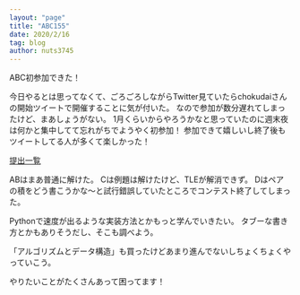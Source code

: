 ```yaml
---
layout: "page"
title: "ABC155"
date: 2020/2/16
tag: blog
author: nuts3745
---
```

ABC初参加できた！

今日やるとは思ってなくて、ごろごろしながらTwitter見ていたらchokudaiさんの開始ツイートで開催することに気が付いた。
なので参加が数分遅れてしまったけど、まあしょうがない。
1月くらいからやろうかなと思っていたのに週末夜は何かと集中してて忘れがちでようやく初参加！
参加できて嬉しいし終了後もツイートしてる人が多くて楽しかった！

[提出一覧](https://atcoder.jp/contests/abc155/submissions?f.User=nuts3745)

ABはまあ普通に解けた。
Cは例題は解けたけど、TLEが解消できず。
Dはペアの積をどう書こうかな〜と試行錯誤していたところでコンテスト終了してしまった。


Pythonで速度が出るような実装方法とかもっと学んでいきたい。
タブーな書き方とかもありそうだし、そこも調べよう。

「アルゴリズムとデータ構造」も買ったけどあまり進んでないしちょくちょくやっていこう。

やりたいことがたくさんあって困ってます！